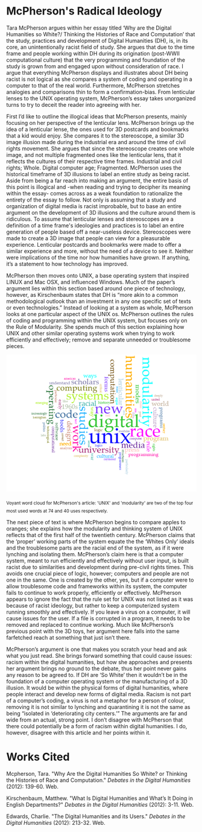 # McPherson's Radical Ideology
 Tara McPherson argues within her essay titled ‘Why are the Digital Humanities so White?/ Thinking the Histories of Race and Computation’ that the study, practices and development of Digital Humanities (DH), is, in its core, an unintentionally racist field of study. She argues that due to the time frame and people working within DH during its origination (post-WWII computational culture) that the very programming and foundation of the study is grown from and engaged upon without consideration of race. I argue that everything McPherson displays and illustrates about DH being racist is not logical as she compares a system of coding and operating in a computer to that of the real world. Furthermore, McPherson stretches analogies and comparisons thin to form a confirmation-bias. From lenticular lenses to the UNIX operating system, McPherson’s essay takes unorganized turns to try to deceit the reader into agreeing with her.

First I’d like to outline the illogical ideas that McPherson presents, mainly focusing on her perspective of the lenticular lens. McPherson brings up the idea of a lenticular lense, the ones used for 3D postcards and bookmarks that a kid would enjoy. She compares it to the stereoscope, a similar 3D image illusion made during the industrial era and around the time of civil rights movement. She argues that since the stereoscope creates one whole image, and not multiple fragmented ones like the lenticular lens, that it reflects the cultures of their respective time frames. Industrial and civil rights; Whole. Digital computer age; Fragmented. McPherson uses the historical timeframe of 3D illusions to label an entire study as being racist. Aside from being a far reach into making an argument, the entire basis of this point is illogical and -when reading and trying to decipher its meaning within the essay- comes across as a weak foundation to rationalize the entirety of the essay to follow. Not only is assuming that a study and organization of digital media is racist improbable, but to base an entire argument on the development of 3D illusions and the culture around them is ridiculous. To assume that lenticular lenses and stereoscopes are a definition of a time frame's ideologies and practices is to label an entire generation of people based off a near-useless device. Stereoscopes were made to create a 3D image that people can view for a pleasurable experience. Lenticular postcards and bookmarks were made to offer a similar experience and more, without the need of a device to see it. Neither were implications of the time nor how humanities have grown. If anything, it’s a statement to how technology has improved.

McPherson then moves onto UNIX, a base operating system that inspired LINUX and Mac OSX, and influenced Windows. Much of the paper’s argument lies within this section based around one piece of technology, however, as Kirschenbaum states that DH is “more akin to a common methodological outlook than an investment in any one specific set of texts or even technologies.” Instead of looking at a system as whole, McPherson looks at one particular aspect of the UNIX os. McPherson outlines the rules of coding and programming within the UNIX system, but focuses only on the Rule of Modularity. She spends much of this section explaining how UNIX and other similar operating systems work when trying to work efficiently and effectively; remove and separate unneeded or troublesome pieces.

![](https://raw.githubusercontent.com/iBlackley/IASC2P02/master/images/EMBED.png)

<sub>Voyant word cloud for McPherson's article: 'UNIX' and 'modularity' are two of the top four most used words at 74 and 40 uses respectively.</sub>

 The next piece of text is where McPherson begins to compare apples to oranges; she explains how the modularity and thinking system of UNIX reflects that of the first half of the twentieth century. McPherson claims that the ‘proper’ working parts of the system equate the the ‘Whites Only’ ideals and the troublesome parts are the racial end of the system, as if it were lynching and isolating them. McPherson’s claim here is that a computer system, meant to run efficiently and effectively without user input, is built racist due to similarities and development during pre-civil rights times. This avoids one crucial piece of logic, however; computers and people are not one in the same. One is created by the other, yes, but if a computer were to allow troublesome code and frameworks within its system, the computer fails to continue to work properly, efficiently or effectively. McPherson appears to ignore the fact that the rule set for UNIX was not listed as it was because of racist ideology, but rather to keep a computerized system running smoothly and effectively. If you leave a virus on a computer, it will cause issues for the user. If a file is corrupted in a program, it needs to be removed and replaced to continue working. Much like McPherson’s previous point with the 3D toys, her argument here falls into the same farfetched reach at something that just isn’t there.

McPherson’s argument is one that makes you scratch your head and ask what you just read. She brings forward something that could cause issues: racism within the digital humanities, but how she approaches and presents her argument brings no ground to the debate, thus her point never gains any reason to be agreed to. If DH are ‘So White’ then it wouldn’t be in the foundation of a computer operating system or the manufacturing of a 3D illusion. It would be within the physical forms of digital humanities, where people interact and develop new forms of digital media. Racism is not part of a computer’s coding, a virus is not a metaphor for a person of colour, removing it is not similar to lynching and quarantining it is not the same as being “isolated in ‘deteriorating city centers.’” The arguments are far and wide from an actual, strong point. I don’t disagree with McPherson that there could potentially be a form of racism within digital humanities. I do, however, disagree with this article and her points within it. 

# Works Cited
Mcpherson, Tara. "Why Are the Digital Humanities So White? or Thinking the Histories of Race and Computation." *Debates in the Digital Humanities* (2012): 139-60. Web.

Kirschenbaum, Matthew. "What Is Digital Humanities and What’s It Doing in English Departments?" *Debates in the Digital Humanities* (2012): 3-11. Web.

Edwards, Charlie. "The Digital Humanities and its Users." *Debates in the Digital Humanities* (2012): 213-32. Web.
